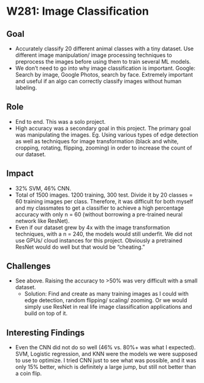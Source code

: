 # W281: Image Classification

## Goal
- Accurately classify 20 different animal classes with a tiny dataset. Use different image manipulation/ image processing techniques to preprocess the images before using them to train several ML models.
- We don’t need to go into why image classification is important. Google: Search by image, Google Photos, search by face. Extremely important and useful if an algo can correctly classify images without human labeling.

## Role
- End to end. This was a solo project.
- High accuracy was a secondary goal in this project. The primary goal was manipulating the images. Eg. Using various types of edge detection as well as techniques for image transformation (black and white, cropping, rotating, flipping, zooming) in order to increase the count of our dataset.

## Impact
- 32% SVM, 46% CNN.
-	Total of 1500 images. 1200 training, 300 test. Divide it by 20 classes = 60 training images per class. Therefore, it was difficult for both myself and my classmates to get a classifier to achieve a high percentage accuracy with only n = 60 (without borrowing a pre-trained neural network like ResNet).
-	Even if our dataset grew by 4x with the image transformation techniques, with a n = 240, the models would still underfit. We did not use GPUs/ cloud instances for this project. Obviously a pretrained ResNet would do well but that would be “cheating.”

## Challenges
- See above. Raising the accuracy to >50% was very difficult with a small dataset.
  - Solution: Find and create as many training images as I could with edge detection, random flipping/ scaling/ zooming. Or we would simply use ResNet in real life image classification applications and build on top of it.

## Interesting Findings
-	Even the CNN did not do so well (46% vs. 80%+ was what I expected). SVM, Logistic regression, and KNN were the models we were supposed to use to optimize. I tried CNN just to see what was possible, and it was only 15% better, which is definitely a large jump, but still not better than a coin flip.  

